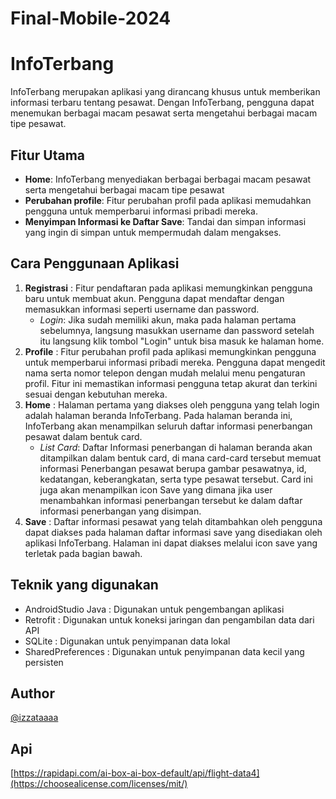# Final-Mobile-2024

# InfoTerbang

InfoTerbang merupakan aplikasi yang dirancang khusus untuk memberikan informasi terbaru tentang pesawat. Dengan InfoTerbang, pengguna dapat menemukan berbagai macam pesawat serta mengetahui berbagai macam tipe pesawat.

## Fitur Utama
- **Home**: InfoTerbang menyediakan berbagai berbagai macam pesawat serta mengetahui berbagai macam tipe pesawat
- **Perubahan profile**: Fitur perubahan profil pada aplikasi memudahkan pengguna untuk memperbarui informasi pribadi mereka. 
- **Menyimpan Informasi ke Daftar Save**: Tandai dan simpan informasi yang ingin di simpan untuk mempermudah dalam mengakses.


## Cara Penggunaan Aplikasi

1. **Registrasi** : Fitur pendaftaran pada aplikasi memungkinkan pengguna baru untuk membuat akun. Pengguna dapat mendaftar dengan memasukkan informasi seperti username dan password.
   - *Login*: Jika sudah memiliki akun, maka pada halaman pertama sebelumnya, langsung masukkan username dan password  setelah itu langsung klik tombol "Login" untuk bisa masuk ke halaman home.
2. **Profile** : Fitur perubahan profil pada aplikasi memungkinkan pengguna untuk memperbarui informasi pribadi mereka. Pengguna dapat mengedit nama serta nomor telepon dengan mudah melalui menu pengaturan profil. Fitur ini memastikan informasi pengguna tetap akurat dan terkini sesuai dengan kebutuhan mereka.
3. **Home** : Halaman pertama yang diakses oleh pengguna yang telah login adalah halaman beranda InfoTerbang. Pada halaman beranda ini, InfoTerbang akan menampilkan seluruh daftar informasi penerbangan pesawat dalam bentuk card.
   - *List Card*: Daftar Informasi penerbangan di halaman beranda akan ditampilkan dalam bentuk card, di mana card-card tersebut memuat informasi Penerbangan pesawat berupa gambar pesawatnya, id, kedatangan, keberangkatan, serta type pesawat tersebut. Card ini juga akan menampilkan icon Save yang dimana jika user menambahkan informasi penerbangan tersebut ke dalam daftar informasi penerbangan yang disimpan.
4. **Save** : Daftar informasi pesawat yang telah ditambahkan oleh pengguna dapat diakses pada halaman daftar informasi save yang disediakan oleh aplikasi InfoTerbang. Halaman ini dapat diakses melalui icon save yang terletak pada bagian bawah.


## Teknik yang digunakan

- AndroidStudio Java : Digunakan untuk pengembangan aplikasi
- Retrofit : Digunakan untuk koneksi jaringan dan pengambilan data dari API
- SQLite : Digunakan untuk penyimpanan data lokal
- SharedPreferences : Digunakan untuk penyimpanan data kecil yang persisten


## Author
[@izzataaaa](https://choosealicense.com/licenses/mit/)

## Api
[https://rapidapi.com/ai-box-ai-box-default/api/flight-data4](https://choosealicense.com/licenses/mit/)
